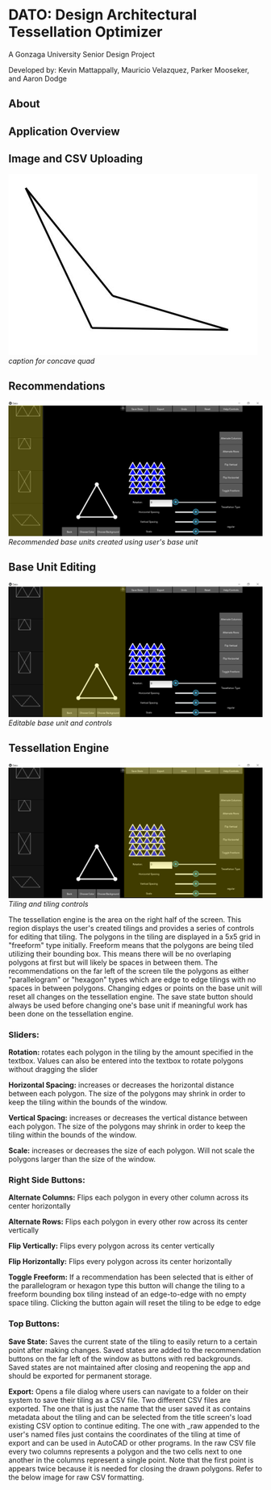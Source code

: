 # DATO: Design Architectural Tessellation Optimizer
A Gonzaga University Senior Design Project

Developed by: Kevin Mattappally, Mauricio Velazquez, Parker Mooseker, and Aaron Dodge

## About

## Application Overview

## Image and CSV Uploading
![](Image_Processing/Images/concave_quad2.JPG)
*caption for concave quad*

## Recommendations
![](README_Images/Recommendations.png)
*Recommended base units created using user's base unit*

## Base Unit Editing
![](README_Images/Base_Unit.png)
*Editable base unit and controls*

## Tessellation Engine
![](README_Images/Tessellation_Engine.png)
*Tiling and tiling controls*

The tessellation engine is the area on the right half of the screen. This region displays the user's created tilings and provides a series of controls for editing that tiling. The polygons in the tiling are displayed in a 5x5 grid in "freeform" type initially. Freeform means that the polygons are being tiled utilizing their bounding box. This means there will be no overlaping polygons at first but will likely be spaces in between them. The recommendations on the far left of the screen tile the polygons as either "parallelogram" or "hexagon" types which are edge to edge tilings with no spaces in between polygons. Changing edges or points on the base unit will reset all changes on the tessellation engine. The save state button should always be used before changing one's base unit if meaningful work has been done on the tessellation engine.

### Sliders:

**Rotation:** rotates each polygon in the tiling by the amount specified in the textbox. Values can also be entered into the textbox to rotate polygons without dragging the slider

**Horizontal Spacing:** increases or decreases the horizontal distance between each polygon. The size of the polygons may shrink in order to keep the tiling within the bounds of the window.

**Vertical Spacing:** increases or decreases the vertical distance between each polygon. The size of the polygons may shrink in order to keep the tiling within the bounds of the window.

**Scale:** increases or decreases the size of each polygon. Will not scale the polygons larger than the size of the window.

### Right Side Buttons:

**Alternate Columns:** Flips each polygon in every other column across its center horizontally 

**Alternate Rows:** Flips each polygon in every other row across its center vertically

**Flip Vertically:** Flips every polygon across its center vertically 

**Flip Horizontally:** Flips every polygon across its center horizontally

**Toggle Freeform:** If a recommendation has been selected that is either of the parallelogram or hexagon type this button will change the tiling to a freeform bounding box tiling instead of an edge-to-edge with no empty space tiling. Clicking the button again will reset the tiling to be edge to edge

### Top Buttons:

**Save State:** Saves the current state of the tiling to easily return to a certain point after making changes. Saved states are added to the recommendation buttons on the far left of the window as buttons with red backgrounds. Saved states are not maintained after closing and reopening the app and should be exported for permanent storage.

**Export:** Opens a file dialog where users can navigate to a folder on their system to save their tiling as a CSV file. Two different CSV files are exported. The one that is just the name that the user saved it as contains metadata about the tiling and can be selected from the title screen's load existing CSV option to continue editing. The one with \_raw appended to the user's named files just contains the coordinates of the tiling at time of export and can be used in AutoCAD or other programs. In the raw CSV file every two columns represents a polygon and the two cells next to one another in the columns represent a single point. Note that the first point is appears twice because it is needed for closing the drawn polygons. Refer to the below image for raw CSV formatting.
